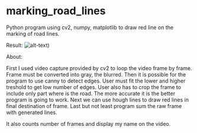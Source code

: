 # marking_road_lines

Python program using cv2, numpy, matplotlib to draw red line on the marking of road lines.

Result:
![alt-text](https://github.com/lukruz/marking_road_lines/blob/main/result3.gif?raw=true))

About:

First I used video capture provided by cv2 to loop the video frame by frame.
Frame must be converted into gray, the blurred. Then it is possible for the program to use canny to detect edges. User must fit the lower and higher treshold to get low number of edges. User also has to crop the frame to include only part where is the road. The more accurate it is the better program is going to work. Next we can use hough lines to draw red lines in final destination of frame. Last but not least program sum the raw frame with generated lines.

It also counts number of frames and display my name on the video.
